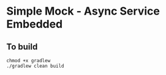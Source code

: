 # Simple Mock - Async Service Embedded

## To build

```shell
chmod +x gradlew
./gradlew clean build
```